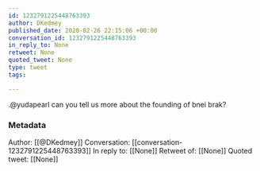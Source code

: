 ```yaml
---
id: 1232791225448763393
author: DKedmey
published_date: 2020-02-26 22:15:06 +00:00
conversation_id: 1232791225448763393
in_reply_to: None
retweet: None
quoted_tweet: None
type: tweet
tags:

---
```


.@yudapearl can you tell us more about the founding of bnei brak?

### Metadata

Author: [[@DKedmey]]
Conversation: [[conversation-1232791225448763393]]
In reply to: [[None]]
Retweet of: [[None]]
Quoted tweet: [[None]]
